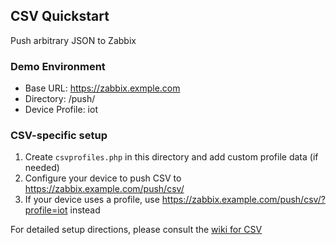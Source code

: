 ## CSV Quickstart  
Push arbitrary JSON to Zabbix  
  
### Demo Environment  
  - Base URL: https://zabbix.exmple.com  
  - Directory: /push/  
  - Device Profile: iot  
  
### CSV-specific setup  
1. Create `csvprofiles.php` in this directory and add custom profile data (if needed)  
1. Configure your device to push CSV to https://zabbix.example.com/push/csv/  
1. If your device uses a profile, use https://zabbix.example.com/push/csv/?profile=iot instead  
  
For detailed setup directions, please consult the [wiki for CSV](https://github.com/Neon6105/zabbix-pushgateway-php/wiki/CSV)  